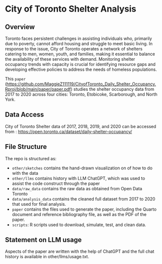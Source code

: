 # City of Toronto Shelter Analysis

## Overview
Toronto faces persistent challenges in assisting individuals who, primarily due to poverty, cannot afford housing and struggle to meet basic living. In response to the issue, City of Toronto operates a network of shelters catering to men, women, youth, and families, making it essential to balance the availability of these services with demand. Monitoring shelter occupancy trends with capacity is crucial for identifying resource gaps and developing effective policies to address the needs of homeless populations.

This `paper` (https://github.com/MaggieZ111119/CityofToronto_Daily_Shelter_Occupancy.Rproj/blob/main/paper/paper.pdf) studies the shelter occupancy data from 2017 to 2020 across four cities: Toronto, Etobicoke, Scarborough, and North York.


## Data Access

City of Toronto Shelter data of 2017, 2018, 2019, and 2020 can be accessed from : https://open.toronto.ca/dataset/daily-shelter-occupancy/ 



## File Structure

The repo is structured as:

-   `other/sketches` contains the hand-drawn visualization on of how to do with the data
-   `other/llms` contains history with LLM ChatGPT, which was used to assist the code construct through the paper
-   `data/raw_data` contains the raw data as obtained from Open Data Toronto
-   `data/analysis_data` contains the cleaned full dataset from 2017 to 2020 that used for final analysis.
-   `paper` contains the files used to generate the paper, including the Quarto document and reference bibliography file, as well as the PDF of the paper.
-   `scripts`: R scripts used to download, simulate, test, and clean data.


## Statement on LLM usage

Aspects of the paper are written with the help of ChatGPT and the full chat history is available in other/llms/usage.txt.